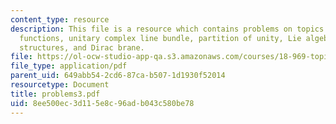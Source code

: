 ```yaml
---
content_type: resource
description: This file is a resource which contains problems on topics like transition
  functions, unitary complex line bundle, partition of unity, Lie algebroid, Poisson
  structures, and Dirac brane.
file: https://ol-ocw-studio-app-qa.s3.amazonaws.com/courses/18-969-topics-in-geometry-dirac-geometry-fall-2006/8ee500ec3d115e8c96adb043c580be78_problems3.pdf
file_type: application/pdf
parent_uid: 649abb54-2cd6-87ca-b507-1d1930f52014
resourcetype: Document
title: problems3.pdf
uid: 8ee500ec-3d11-5e8c-96ad-b043c580be78
---
```

